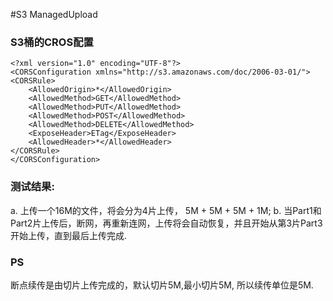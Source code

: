#S3 ManagedUpload

### S3桶的CROS配置
```
<?xml version="1.0" encoding="UTF-8"?>
<CORSConfiguration xmlns="http://s3.amazonaws.com/doc/2006-03-01/">
<CORSRule>
    <AllowedOrigin>*</AllowedOrigin>
    <AllowedMethod>GET</AllowedMethod>
    <AllowedMethod>PUT</AllowedMethod>
    <AllowedMethod>POST</AllowedMethod>
    <AllowedMethod>DELETE</AllowedMethod>
    <ExposeHeader>ETag</ExposeHeader>
    <AllowedHeader>*</AllowedHeader>
</CORSRule>
</CORSConfiguration>

```

### 测试结果:
a. 上传一个16M的文件，将会分为4片上传， 5M + 5M + 5M + 1M;
b. 当Part1和Part2片上传后，断网，再重新连网，上传将会自动恢复，并且开始从第3片Part3开始上传，直到最后上传完成.

### PS
断点续传是由切片上传完成的，默认切片5M,最小切片5M, 所以续传单位是5M.
